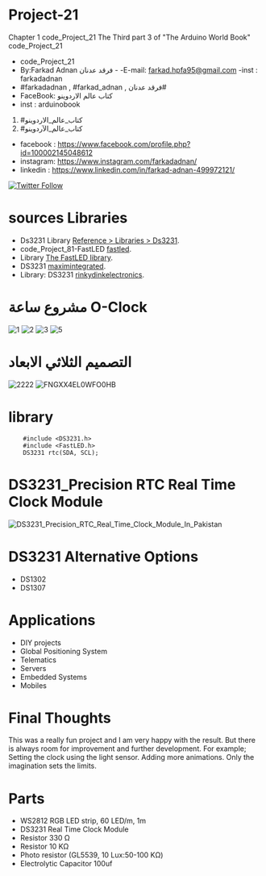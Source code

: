 # Project-21
Chapter 1 code_Project_21 The Third part 3 of "The Arduino World Book" code_Project_21
- code_Project_21
-  By:Farkad Adnan فرقد عدنان - 
 -E-mail: farkad.hpfa95@gmail.com 
-inst : farkadadnan 
- #farkadadnan , #farkad_adnan , فرقد عدنان# 
- FaceBook: كتاب عالم الاردوينو 
- inst : arduinobook
1. #كتاب_عالم_الاردوينو
2. #كتاب_عالم_الآردوينو

* facebook : https://www.facebook.com/profile.php?id=100002145048612
* instagram:  https://www.instagram.com/farkadadnan/
* linkedin : https://www.linkedin.com/in/farkad-adnan-499972121/

 <p>
 <a href='https://mobile.twitter.com/farkadadnan'>
        <img alt="Twitter Follow" src="https://img.shields.io/twitter/follow/farkadadnan?label=%40farkadadnan&style=social" alt='Twitter' align="center"/>
    </a>
</p>


# sources Libraries
- Ds3231 Library [Reference > Libraries > Ds3231](https://www.arduino.cc/reference/en/libraries/ds3231/).
- code_Project_81-FastLED [fastled](https://github.com/FarkadAdnan/code_Project_81-FastLED).
-  Library [The FastLED library](https://github.com/FastLED/FastLED).
-  DS3231 [maximintegrated](https://www.maximintegrated.com/en/products/analog/real-time-clocks/DS3231.html).
-  Library: DS3231 [rinkydinkelectronics](http://www.rinkydinkelectronics.com/library.php?id=73).

# مشروع ساعة O-Clock 
![1](https://user-images.githubusercontent.com/35774039/162553359-b69cb760-1ed0-48f8-839c-7705a75874f5.JPG)
![2](https://user-images.githubusercontent.com/35774039/162553364-1e0d72f8-d731-49f2-8d34-3e9972768386.JPG)
![3](https://user-images.githubusercontent.com/35774039/162553366-ad3b681c-6793-4710-9366-0ad672c9b045.JPG)
![5](https://user-images.githubusercontent.com/35774039/162553372-cb614b02-e29b-4ffd-9ae8-e6047f791305.JPG)

# التصميم الثلاثي الابعاد
![2222](https://user-images.githubusercontent.com/35774039/162553786-7ecaa484-5bc1-4d19-af4a-4fbadc2ea3d4.JPG)
![FNGXX4EL0WFO0HB](https://user-images.githubusercontent.com/35774039/162553794-47b9d695-0ebd-49fa-b544-0a94ca58e19d.jpg)




# library 
```
    #include <DS3231.h> 
    #include <FastLED.h>
    DS3231 rtc(SDA, SCL);
```


 # DS3231_Precision RTC Real Time Clock Module
  ![DS3231_Precision_RTC_Real_Time_Clock_Module_In_Pakistan](https://user-images.githubusercontent.com/35774039/162553488-167baf1a-f45f-4e4f-9dcb-f09e7c6e57a4.jpg)

# DS3231 Alternative Options
- DS1302
- DS1307
# Applications
- DIY projects
- Global Positioning System
- Telematics
- Servers
- Embedded Systems
- Mobiles

# Final Thoughts
This was a really fun project and I am very happy with the result. But there is always room for improvement and further development. For example; Setting the clock using the light sensor. Adding more animations. Only the imagination sets the limits.

# Parts
- WS2812 RGB LED strip, 60 LED/m, 1m
- DS3231 Real Time Clock Module
- Resistor 330 Ω
- Resistor 10 KΩ
- Photo resistor (GL5539, 10 Lux:50-100 KΩ)
- Electrolytic Capacitor 100uf
